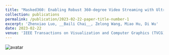 ```yaml
---
title: "Masked360: Enabling Robust 360-degree Video Streaming with Ultra Low Bandwidth Consumption"
collection: publications
permalink: /publication/2023-02-22-paper-title-number-1
excerpt: 'Zhenxiao Luo, __Baili Chai__, Zelong Wang, Miao Hu, Di Wu'
date: 2023-02-22
venue: 'IEEE Transactions on Visualization and Computer Graphics (TVCG), CCF-A'
---
```


![avatar](/chaibli.github.io/publications/foo-bar-identity-th.jpg)
